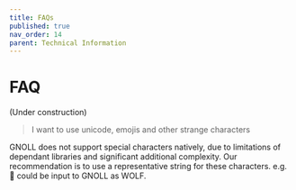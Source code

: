 ```yaml
---
title: FAQs
published: true
nav_order: 14
parent: Technical Information
---
```


# FAQ

(Under construction)

> I want to use unicode, emojis and other strange characters

GNOLL does not support special characters natively, due to limitations of dependant libraries and significant additional complexity. Our recommendation is to use a representative string for these characters. e.g. 🐺 could be input to GNOLL as WOLF.
